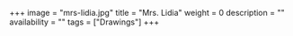 +++
image = "mrs-lidia.jpg"
title = "Mrs. Lidia"
weight = 0
description = ""
availability = ""
tags = ["Drawings"]
+++
